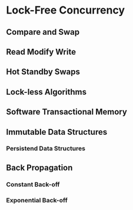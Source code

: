 # Lock-Free Concurrency

## Compare and Swap

## Read Modify Write

## Hot Standby Swaps

## Lock-less Algorithms

## Software Transactional Memory

## Immutable Data Structures

### Persistend Data Structures

## Back Propagation

### Constant Back-off

### Exponential Back-off
